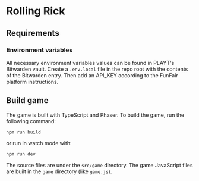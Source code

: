 # Rolling Rick

## Requirements

### Environment variables

All necessary environment variables values can be found in PLAYT's Bitwarden vault.
Create a `.env.local` file in the repo root with the contents of the Bitwarden entry.
Then add an API_KEY according to the FunFair platform instructions.

## Build game

The game is built with TypeScript and Phaser. To build the game, run the following command:

```
npm run build
```

or run in watch mode with:

```
npm run dev
```

The source files are under the `src/game` directory. The game JavaScript files are built in the `game` directory (like `game.js`).
